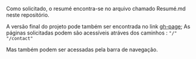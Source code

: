 Como solicitado, o resumé encontra-se no arquivo chamado Resumé.md neste repositório.

A versão final do projeto pode também ser encontrada no link [gh-page](https://7sete7.github.io/Konecty-chalenge);
As páginas solicitadas podem são acessíveis atráves dos caminhos :
``"/"``
``"/contact"``

Mas também podem ser acessadas pela barra de navegação.